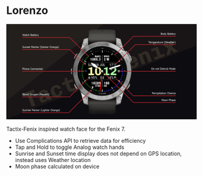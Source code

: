 # Lorenzo

![cover image](docs/hero-03.png)

Tactix-Fenix inspired watch face for the Fenix 7.

- Use Complications API to retrieve data for efficiency
- Tap and Hold to toggle Analog watch hands
- Sunrise and Sunset time display does not depend on GPS location, instead uses Weather location
- Moon phase calculated on device
